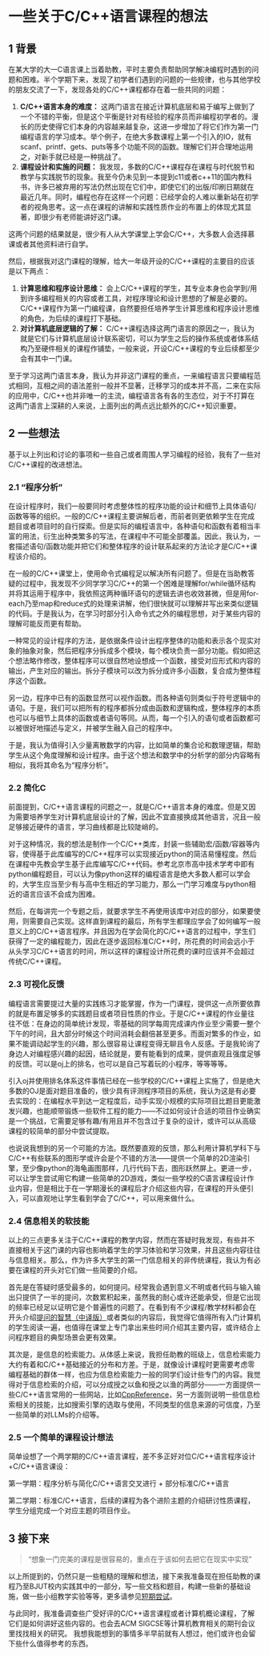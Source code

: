 # 一些关于C/C++语言课程的想法

## 1 背景

在某大学的大一C语言课上当着助教，平时主要负责帮助同学解决编程时遇到的问题和困难。半个学期下来，发现了初学者们遇到的问题的一些规律，也与其他学校的朋友交流了一下，发现各处的C/C++课程都存在着一些共同的问题：

1. **C/C++语言本身的难度：** 这两门语言在接近计算机底层和易于编写上做到了一个不错的平衡，但是这个平衡是针对有经验的程序员而非编程初学者的。漫长的历史使得它们本身的内容越来越复杂，这进一步增加了将它们作为第一门编程语言的学习成本。举个例子，在绝大多数课程上第一个引入的IO，就有scanf、printf、gets、puts等多个功能不同的函数。理解它们并合理地运用之，对新手就已经是一种挑战了。
2. **课程设计和实施的问题：** 我发现，多数的C/C++课程存在课程与时代脱节和教学与实践脱节的现象。我至今仍未见到一本提到c11或者c++11的国内教科书，许多已被弃用的写法仍然出现在它们中，即使它们的出版/印刷日期就在最近几年。同时，编程也存在这样一个问题：已经学会的人难以重新站在初学者的视角思考。这一点在课程的讲解和实践性质作业的布置上的体现尤其显著，即很少有老师能讲好这门课。

这两个问题的结果就是，很少有人从大学课堂上学会C/C++，大多数人会选择慕课或者其他资料进行自学。

然后，根据我对这门课程的理解，给大一年级开设的C/C++课程的主要目的应该是以下两点：

1. **计算思维和程序设计思维：** 会上C/C++课程的学生，其专业本身也会学到/用到许多编程相关的内容或者工具，对程序理论和设计思想的了解是必要的。C/C++课程作为第一门编程课，自然要担任培养学生计算思维和程序设计思维的角色，为后续的课程打下基础。
2. **对计算机底层逻辑的了解：** C/C++课程选择这两门语言的原因之一，我认为就是它们与计算机底层设计联系密切，可以为学生之后的操作系统或者体系结构乃至硬件相关的课程作铺垫，一般来说，开设C/C++课程的专业后续都至少会有其中一门课。

至于学习这两门语言本身，我认为并非这门课程的重点，一来编程语言只要编程范式相同，互相之间的语法差别一般并不显著，迁移学习的成本并不高，二来在实际的应用中，C/C++也并非唯一的主流，编程语言各有各的生态位，对于不打算在这两门语言上深耕的人来说，上面列出的两点远比额外的C/C++知识重要。

## 2 一些想法

基于以上列出和讨论的事项和一些自己或者周围人学习编程的经验，我有了一些对C/C++课程的改进想法。

### 2.1 “程序分析”

在设计程序时，我们一般要同时考虑整体性的程序功能的设计和细节上具体语句/函数等等的组织。一般的C/C++课程主要讲解后者，而前者则更依赖学生在完成题目或者项目时的自行探索。但是实际的编程语言中，各种语句和函数有着相当丰富的用法，衍生出种类繁多的写法，在课程中不可能全部覆盖。因此，我认为，一套描述语句/函数功能并把它们和整体程序的设计联系起来的方法论才是C/C++课程该介绍的。

在一般的C/C++课堂上，使用命令式编程足以解决所有问题了。但是在当助教答疑的过程中，我发现不少同学学习C/C++的第一个困难是理解for/while循环结构并将其运用于程序中，我依照这两种循环语句的逻辑去讲也收效甚微，但是用for-each乃至map和reduce式的处理来讲解，他们很快就可以理解并写出来类似逻辑的代码。于是我认为，在学习时部分引入命令式之外的编程思想，对于某些内容的理解可能反而更有帮助。

一种常见的设计程序的方法，是依据条件设计出程序整体的功能和表示各个现实对象的抽象对象，然后把程序分拆成多个模块，每个模块负责一部分功能。假如把这个想法略作修改，整体程序可以很自然地设想成一个函数，接受对应形式和内容的输出，产生对应的输出。拆分子模块可以改为拆分成许多小函数，复合成为整体程序这个函数。

另一边，程序中已有的函数显然可以视作函数。而各种语句则类似于符号逻辑中的语句。于是，我们可以把所有的程序都拆分成由函数和逻辑构成，整体程序的本质也可以与细节上具体的函数或者语句等同。从而，每一个引入的语句或者函数都可以被很好地描述与定义，并被学生融入自己的程序中。

于是，我认为值得引入少量离散数学的内容，比如简单的集合论和数理逻辑，帮助学生从这个角度理解和设计程序。由于这个想法和数学中的分析学的部分内容略有相似，我将其命名为“程序分析”。

### 2.2 简化C

前面提到，C/C++语言课程的问题之一，就是C/C++语言本身的难度。但是又因为需要培养学生对计算机底层设计的了解，因此不宜直接换成其他语言，况且一般足够接近硬件的语言，学习曲线都是比较陡峭的。

对于这种情况，我的想法是制作一个C/C++类库，封装一些辅助宏/函数/容器等内容，使得基于此库编写的C/C++程序可以实现接近python的简洁易懂程度。然后在课程中先教会学生基于此库编写C/C++代码。参考北京市高中技术学考中即有python编程题目，可以认为像python这样的编程语言是绝大多数人都可以学会的，大学生应当至少有与高中生相近的学习能力，那么一门学习难度与python相近的语言应该不会成为困难。

然后，在每讲完一个专题之后，就要求学生不再使用该库中对应的部分，如果要使用，则需要自己实现。这样直到课程的最后，所有学生都理应学会了如何编写一般意义上的C/C++语言程序。并且因为在学会简化的C/C++语言的过程中，学生们获得了一定的编程能力，因此在逐步返回标准C/C++时，所花费的时间会远小于从头学习C/C++语言的时间，所以这样的课程设计所花费的课时应该并不会超过传统C/C++课程。

### 2.3 可视化反馈

编程语言需要提过大量的实践练习才能掌握，作为一门课程，提供这一点所要依靠的就是布置足够多的实践题目或者项目性质的作业。于是C/C++课程的作业量往往不低：在身边的简单统计发现，零基础的同学每周完成课内作业至少需要一整个下午的时间，且大部分时候这个时间消耗会翻倍甚至更多。而面对繁多的作业，如果不能调动起学生的兴趣，那么很容易让课程变得无聊且令人反感。于是我轮询了身边人对编程感兴趣的起因，结论就是，要有能看到的成果，提供直观且强度足够的反馈。可以是oj上的排名，也可以是自己写着玩的小程序，等等等等。

引入oj并使用排名体系这件事情已经在一些学校的C/C++课程上实施了，但是绝大多数的OJ是面对题目准备的，很少具有评测程序项目的系统，我认为这是有必要去实现的：在编程水平到达一定程度后，动手实现小规模的实际项目比题目更能激发兴趣，也能顺带锻炼一些软件工程的能力——不过如何设计合适的项目作业确实是一个挑战，它需要足够有趣/有用且并不包含过于复杂的设计，或许可以从高级课程的较简单的部分中尝试提取。

也说说我想到的另一个可能的方法。既然要直观的反馈，那么利用计算机学科下与C/C++有些联系的图形学或许会是个不错的方法——提供一个简单的2D渲染引擎，至少像python的海龟画图那样，几行代码下去，图形跃然屏上。更进一步，可以让学生尝试用它构建一些简单的2D游戏，类似一些学校的C语言课程设计作业内容，但是相比于在一学期漫长的课程后才介绍这些内容，在课程的开头便引入，可以直观地让学生看到学会了C/C++，可以用来做什么。

### 2.4 信息相关的软技能

以上的三点更多关注于C/C++课程的教学内容，然而在答疑时我发现，有些并不直接相关于这门课的内容也影响着学生的学习体验和学习效果，并且这些内容往往与信息相关。那么，作为许多大学生的第一门信息相关的非传统课程，我认为有必要在课程的开头对它们做一些简要的介绍。

首先是在答疑时感受最多的，如何提问。经常我会遇到意义不明或者代码与输入输出只提供了一半的提问，次数累积起来，虽然我的耐心或许还能承受，但是它出现的频率已经足以证明它是个普遍性的问题了。在看到有不少课程/教学材料都会在开头介绍[提问的智慧（中译版）](https://github.com/tvvocold/How-To-Ask-Questions-The-Smart-Way)或者类似的内容后，我觉得它值得所有入门计算机的学生阅读一遍，也值得在课堂上专门拿出来些时间介绍其主要内容，或许结合上问程序题目的典型场景会更有效果。

其次是，是信息的检索能力。从体感上来说，我担任助教的班级上，信息检索能力大约有着和C/C++基础接近的分布和方差。于是，就像设计课程时更需要考虑零编程基础的群体一样，也应为信息检索能力一般的同学们设计些专门的内容。我觉得对于信息检索的介绍，可以分成授之以鱼和授之以渔的两部分——一方面提供一些C/C++语言常用的一些网站，比如[CppReference](https://zh.cppreference.com)，另一方面则说明一些信息检索相关的技能，比如搜索引擎的选取与使用，不同类型的信息来源的可信度，乃至一些简单的对LLMs的介绍等。

### 2.5 一个简单的课程设计想法

简单设想了一个两学期的C/C++语言课程，差不多正好对位C/C++语言程序设计+C/C++语言课设：

第一学期：程序分析与简化C/C++语言交叉进行 + 部分标准C/C++语言

第二学期：标准C/C++语言，后续的课程为各个进阶主题的介绍研讨性质课程，学生分组完成一个对应主题的项目作业。

## 3 接下来

> “想象一门完美的课程是很容易的，重点在于该如何去把它在现实中实现”

以上所提到的，仍然只是一些粗糙的理解和想法，接下来我准备现在担任助教的课程乃至BJUT校内实践其中的一部分，写一些文档和题目，构建一些新的基础设施，做一些小组教学实验等等，更多请参见[短期尝试](./workon-list.md)。

与此同时，我准备调查些广受好评的C/C++语言课程或者计算机概论课程，了解它们是如何讲好这些内容的。也会去ACM SIGCSE等计算机教育相关的期刊会议里找找相关的研究。
我想我能想到的事情多半早前就有人想过，他们或许也会留下些什么值得参考的东西。

